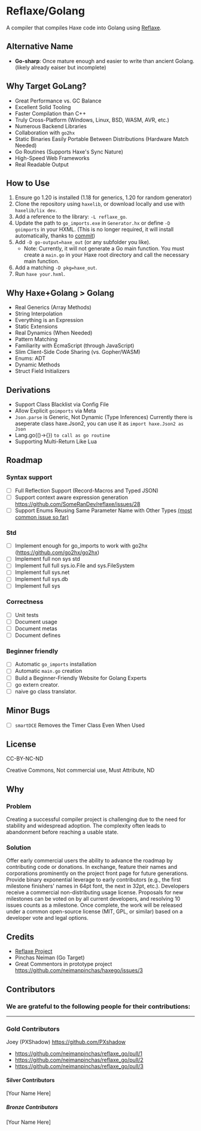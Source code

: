 # Reflaxe/Golang

A compiler that compiles Haxe code into Golang using [Reflaxe](https://github.com/RobertBorghese/reflaxe).

## Alternative Name
- **Go-sharp**: Once mature enough and easier to write than ancient Golang. (likely already eaiser but incomplete)

## Why Target GoLang?
- Great Performance vs. GC Balance
- Excellent Solid Tooling
- Faster Compilation than C++
- Truly Cross-Platform (Windows, Linux, BSD, WASM, AVR, etc.)
- Numerous Backend Libraries
- Collaboration with `go2hx`
- Static Binaries Easily Portable Between Distributions (Hardware Match Needed)
- Go Routines (Supports Haxe's Sync Nature)
- High-Speed Web Frameworks
- Real Readable Output

## How to Use
1. Ensure go 1.20 is installed (1.18 for generics, 1.20 for random generator)
2. Clone the repository using `haxelib`, or download locally and use with `haxelib/lix dev`.
3. Add a reference to the library: `-L reflaxe_go`.
4. Update the path to `go_imports.exe` in `Generator.hx` or define `-D goimports` in your HXML. (This is no longer required, it will install automatically, thanks to [commit](https://github.com/neimanpinchas/reflaxe_go/pull/2)) 
5. Add `-D go-output=haxe_out` (or any subfolder you like).
   - Note: Currently, it will not generate a Go main function. You must create a `main.go` in your Haxe root directory and call the necessary main function.
6. Add a matching `-D pkg=haxe_out`.
7. Run `haxe your.hxml`.

## Why Haxe+Golang > Golang
- Real Generics (Array Methods)
- String Interpolation
- Everything is an Expression
- Static Extensions
- Real Dynamics (When Needed)
- Pattern Matching
- Familiarity with EcmaScript (through JavaScript)
- Slim Client-Side Code Sharing (vs. Gopher/WASM)
- Enums: ADT
- Dynamic Methods
- Struct Field Initializers
## Derivations
- Support Class Blacklist via Config File
- Allow Explicit `goimports` via Meta
- `Json.parse` is Generic, Not Dynamic (Type Inferences) Currently there is aseperate class haxe.Json2, you can use it as `import haxe.Json2 as Json`
- Lang.go(()->{}) `to call as go routine`
- Supporting Multi-Return Like Lua

## Roadmap
### Syntax support
- [ ] Full Reflection Support (Record-Macros and Typed JSON)
- [ ] Support context aware expression generation https://github.com/SomeRanDev/reflaxe/issues/28
- [ ] Support Enums Reusing Same Parameter Name with Other Types [(most common issue so far)](https://github.com/neimanpinchas/reflaxe_go/issues/4)
### Std
- [ ] Implement enough for go_imports to work with go2hx (https://github.com/go2hx/go2hx)
- [ ] Implement full non sys std
- [ ] Implement full full sys.io.File and sys.FileSystem
- [ ] Implement full sys.net
- [ ] Implement full sys.db
- [ ] Implement full sys
### Correctness
- [ ] Unit tests
- [ ] Document usage
- [ ] Document metas
- [ ] Document defines
### Beginner friendly
- [ ] Automatic `go_imports` installation
- [ ] Automatic `main.go` creation
- [ ] Build a Beginner-Friendly Website for Golang Experts
- [ ] go extern creator.
- [ ] naive go class translator.

## Minor Bugs
- [ ] `smartDCE` Removes the Timer Class Even When Used

## License
CC-BY-NC-ND

Creative Commons, Not commercial use, Must Attribute, ND

## Why
### Problem
Creating a successful compiler project is challenging due to the need for stability and widespread adoption. The complexity often leads to abandonment before reaching a usable state.

### Solution
Offer early commercial users the ability to advance the roadmap by contributing code or donations. In exchange, feature their names and corporations prominently on the project front page for future generations. Provide binary exponential leverage to early contributors (e.g., the first milestone finishers' names in 64pt font, the next in 32pt, etc.). Developers receive a commercial non-distributing usage license. Proposals for new milestones can be voted on by all current developers, and resolving 10 issues counts as a milestone. Once complete, the work will be released under a common open-source license (MIT, GPL, or similar) based on a developer vote and legal options.

## Credits
- [Reflaxe Project](https://github.com/RobertBorghese/reflaxe)
- Pinchas Neiman (Go Target)
- Great Commentors in prototype project https://github.com/neimanpinchas/haxego/issues/3

## Contributors
### We are grateful to the following people for their contributions:
---
### Gold Contributors
Joey (PXShadow) https://github.com/PXshadow
- https://github.com/neimanpinchas/reflaxe_go/pull/1
- https://github.com/neimanpinchas/reflaxe_go/pull/2
- https://github.com/neimanpinchas/reflaxe_go/pull/3

#### Silver Contributors
[Your Name Here]

##### Bronze Contributors
[Your Name Here]
